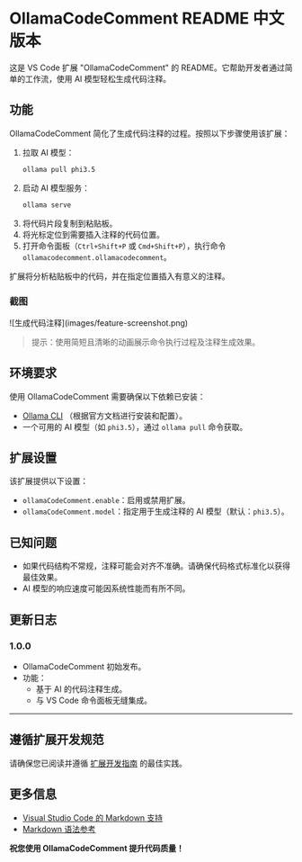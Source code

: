 # OllamaCodeComment README 中文版本

这是 VS Code 扩展 "OllamaCodeComment" 的 README。它帮助开发者通过简单的工作流，使用 AI 模型轻松生成代码注释。

## 功能

OllamaCodeComment 简化了生成代码注释的过程。按照以下步骤使用该扩展：

1. 拉取 AI 模型：
   ```bash
   ollama pull phi3.5
   ```
2. 启动 AI 模型服务：
   ```bash
   ollama serve
   ```
3. 将代码片段复制到粘贴板。
4. 将光标定位到需要插入注释的代码位置。
5. 打开命令面板（`Ctrl+Shift+P` 或 `Cmd+Shift+P`），执行命令 `ollamacodecomment.ollamacodecomment`。

扩展将分析粘贴板中的代码，并在指定位置插入有意义的注释。

### 截图

\!\[生成代码注释\]\(images/feature-screenshot.png\)

> 提示：使用简短且清晰的动画展示命令执行过程及注释生成效果。

## 环境要求

使用 OllamaCodeComment 需要确保以下依赖已安装：

- [Ollama CLI](https://ollama.ai/) （根据官方文档进行安装和配置）。
- 一个可用的 AI 模型（如 `phi3.5`），通过 `ollama pull` 命令获取。

## 扩展设置

该扩展提供以下设置：

- `ollamaCodeComment.enable`：启用或禁用扩展。
- `ollamaCodeComment.model`：指定用于生成注释的 AI 模型（默认：`phi3.5`）。

## 已知问题

- 如果代码结构不常规，注释可能会对齐不准确。请确保代码格式标准化以获得最佳效果。
- AI 模型的响应速度可能因系统性能而有所不同。

## 更新日志

### 1.0.0

- OllamaCodeComment 初始发布。
- 功能：
  - 基于 AI 的代码注释生成。
  - 与 VS Code 命令面板无缝集成。

---

## 遵循扩展开发规范

请确保您已阅读并遵循 [扩展开发指南](https://code.visualstudio.com/api/references/extension-guidelines) 的最佳实践。

## 更多信息

- [Visual Studio Code 的 Markdown 支持](http://code.visualstudio.com/docs/languages/markdown)
- [Markdown 语法参考](https://help.github.com/articles/markdown-basics/)

**祝您使用 OllamaCodeComment 提升代码质量！**
```